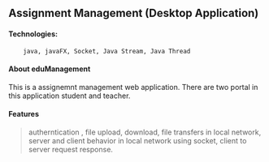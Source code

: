 ## Assignment Management (Desktop Application)
#### Technologies:

		java, javaFX, Socket, Java Stream, Java Thread
#### About eduManagement

This is a assignemnt management web application. There are two portal in this application student and teacher.

#### Features

 > autherntication , file upload, download, file transfers in local network, server and client behavior in local network using socket, client to server request response.
